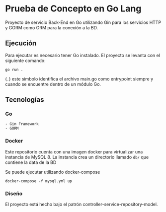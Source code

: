 # Prueba de Concepto en Go Lang


Proyecto de servicio Back-End en Go utilizando Gin para los servicios HTTP y GORM como ORM para la conexión a la BD.


## Ejecución

Para ejecutar es necesario tener Go instalado. 
El proyecto se levanta con el siguiente comando:

`go run .` 

(`.`) este simbolo identifica el archivo main.go como entrypoint siempre y cuando se encuentre dentro de un módulo Go.

## Tecnologías

### Go
    - Gin Framework
    - GORM

### Docker

Este repositorio cuenta con una imagen docker para virtualizar una instancia de MySQL 8. La instancia crea un directorio llamado `db/` que contiene la data de la BD

Se puede ejecutar utilizando docker-compose 

`docker-compose -f mysql.yml up`

### Diseño

El proyecto está hecho bajo el patrón controller-service-repository-model.
